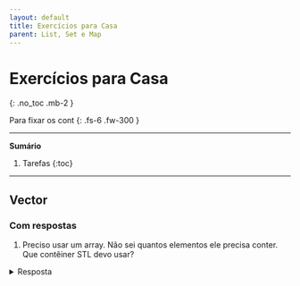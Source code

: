 ```yaml
---
layout: default
title: Exercícios para Casa
parent: List, Set e Map
---
```


# Exercícios para Casa
{: .no_toc .mb-2 }

Para fixar os cont
{: .fs-6 .fw-300 }

---

**Sumário**
1. Tarefas
{:toc}

---

## Vector

### Com respostas

1. Preciso usar um array. Não sei quantos elementos ele precisa conter. Que contêiner STL devo usar?
<details><summary>Resposta</summary>
Um `std::vector` ou um `std::list` são perfeitamente adequados para esse requisito. Ambos gerenciam a memória e podem dimensionar dinamicamente para atender aos requisitos crescentes de um aplicativo.
</summary>
1. Meu aplicativo tem um requisito que envolve buscas frequentes. Que tipo de contêiner devo escolher?
<details><summary>Resposta</summary>
Um contêiner associativo, `std::set` ou `std::map`, são ambos adequados para requisitos que envolvem buscas frequentes.
</summary>
1. Preciso armazenar pares chave-valor para pesquisa rápida. No entanto, a situação pode resultar em várias chaves que não são exclusivas. Que contêiner devo escolher?
<details><summary>Resposta</summary>
Um contêiner associativo do tipo `std::multimap` (não visto em sala) é adequado para esse requisito. Um multimap pode conter pares chave-valor não exclusivos e pode oferecer uma pesquisa rápida característica de contêineres associativos.
</summary>

### Sem respostas

1. Qual seria sua escolha de um contêiner que precisa conter um array de objetos com inserção possível no topo e na parte inferior?
1. Você precisa armazenar elementos para pesquisa rápida. Que contêiner você escolheria?
1. Você precisa armazenar elementos em um std::set, mas ainda ter os critérios de armazenamento e pesquisa alterados com base em condições que não são necessariamente o valor dos elementos. Isso é possível?
1. Qual parte do STL ajuda a conectar algoritmos a contêineres para que os algoritmos possam trabalhar nesses elementos?
